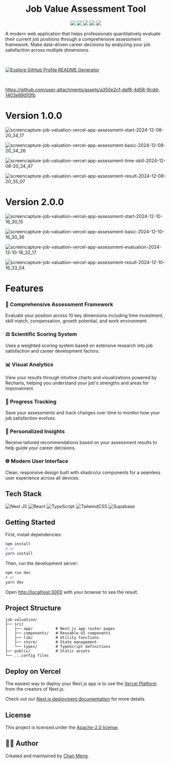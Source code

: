 <div align="center">
 <h1>Job Value Assessment Tool</h1>
 <img src="https://img.shields.io/badge/Next.js-15.0.4-black?style=flat&logo=next.js" />
 <img src="https://img.shields.io/badge/React-18.2.0-blue?style=flat&logo=react" />
 <img src="https://img.shields.io/badge/TypeScript-5.0.0-blue?style=flat&logo=typescript" />
 <img src="https://img.shields.io/badge/Tailwind-3.4.1-blue?style=flat&logo=tailwind-css" />
 <img src="https://img.shields.io/badge/License-MIT-green?style=flat" />
</div>

A modern web application that helps professionals quantitatively evaluate their current job positions through a comprehensive assessment framework. Make data-driven career decisions by analyzing your job satisfaction across multiple dimensions.

<br/>

[![Explore GitHub Profile README Generator](https://gradient-svg-generator.vercel.app/?text=👉+Try+It+Now!+👈&height=40&template=pride-rainbow)](https://job-valuation.vercel.app/assessment/start)

<br/>

https://github.com/user-attachments/assets/a350e2cf-daf8-4d58-9cdd-1403e89d10fb


# Version 1.0.0
![screencapture-job-valuation-vercel-app-assessment-start-2024-12-08-20_34_17](https://github.com/user-attachments/assets/67e0705f-be83-4b35-9b4e-558af411efbf)

![screencapture-job-valuation-vercel-app-assessment-basic-2024-12-08-20_34_26](https://github.com/user-attachments/assets/d490773d-1a12-4c56-a851-5ba36c561e19)

![screencapture-job-valuation-vercel-app-assessment-time-skill-2024-12-08-20_34_47](https://github.com/user-attachments/assets/5a38727a-5159-4a06-a9d9-30f95bec2554)

![screencapture-job-valuation-vercel-app-assessment-result-2024-12-08-20_35_07](https://github.com/user-attachments/assets/994912f0-cdb7-497c-b30c-778bd8b7aa69)

# Version 2.0.0
![screencapture-job-valuation-vercel-app-assessment-start-2024-12-10-16_30_15](https://github.com/user-attachments/assets/ad77581b-ba95-422d-8d1a-9e84af1e60c3)

![screencapture-job-valuation-vercel-app-assessment-basic-2024-12-10-16_30_36](https://github.com/user-attachments/assets/5be37b30-d8dc-4f90-ac0c-f3ec15d9d918)

![screencapture-job-valuation-vercel-app-assessment-evaluation-2024-12-10-16_32_17](https://github.com/user-attachments/assets/1ec020a0-152d-40a2-afe5-321548d07f5e)

![screencapture-job-valuation-vercel-app-assessment-result-2024-12-10-16_33_04](https://github.com/user-attachments/assets/e09672a0-be2f-46d9-94f2-fde21028b050)


# Features

### 🎯 Comprehensive Assessment Framework
Evaluate your position across 10 key dimensions including time investment, skill match, compensation, growth potential, and work environment.

### ⚖️ Scientific Scoring System
Uses a weighted scoring system based on extensive research into job satisfaction and career development factors.

### 📊 Visual Analytics
View your results through intuitive charts and visualizations powered by Recharts, helping you understand your job's strengths and areas for improvement.

### 🔄 Progress Tracking
Save your assessments and track changes over time to monitor how your job satisfaction evolves.

### 💼 Personalized Insights
Receive tailored recommendations based on your assessment results to help guide your career decisions.

### 🌐 Modern User Interface
Clean, responsive design built with shadcn/ui components for a seamless user experience across all devices.

## Tech Stack

![Next JS](https://img.shields.io/badge/Next.js-black?style=for-the-badge&logo=next.js&logoColor=white)
![React](https://img.shields.io/badge/react-%2320232a.svg?style=for-the-badge&logo=react&logoColor=%2361DAFB)
![TypeScript](https://img.shields.io/badge/typescript-%23007ACC.svg?style=for-the-badge&logo=typescript&logoColor=white)
![TailwindCSS](https://img.shields.io/badge/tailwindcss-%2338B2AC.svg?style=for-the-badge&logo=tailwind-css&logoColor=white)
![Supabase](https://img.shields.io/badge/Supabase-3ECF8E?style=for-the-badge&logo=supabase&logoColor=white)

## Getting Started

First, install dependencies:

```bash
npm install
# or
yarn install
```

Then, run the development server:

```bash
npm run dev
# or
yarn dev
```

Open [http://localhost:3000](http://localhost:3000) with your browser to see the result.

## Project Structure

```
job-valuation/
├── src/
│   ├── app/          # Next.js app router pages
│   ├── components/   # Reusable UI components
│   ├── lib/          # Utility functions
│   ├── store/        # State management
│   └── types/        # TypeScript definitions
├── public/           # Static assets
└── ...config files
```

## Deploy on Vercel

The easiest way to deploy your Next.js app is to use the [Vercel Platform](https://vercel.com/new?utm_medium=default-template&filter=next.js&utm_source=create-next-app&utm_campaign=create-next-app-readme) from the creators of Next.js.

Check out our [Next.js deployment documentation](https://nextjs.org/docs/deployment) for more details.

## License

This project is licensed under the [Apache-2.0 license](LICENSE).

## 🙋‍♀ Author

Created and maintained by [Chan Meng](https://github.com/ChanMeng666).
